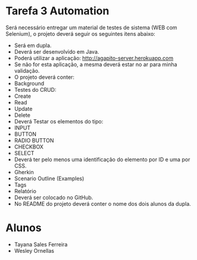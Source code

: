 # Tarefa 3 Automation
Será necessário entregar um material de testes de sistema (WEB com Selenium), o projeto deverá seguir os seguintes itens abaixo:

- Será em dupla.
- Deverá ser desenvolvido em Java.
- Poderá utilizar a aplicação: http://agapito-server.herokuapp.com
- Se não for esta aplicação, a mesma deverá estar no ar para minha validação.
- O projeto deverá conter:
- Background
- Testes do CRUD:
- Create
- Read
- Update
- Delete
- Deverá Testar os elementos do tipo:
- INPUT
- BUTTON
- RADIO BUTTON
- CHECKBOX
- SELECT
- Deverá ter pelo menos uma identificação do elemento por ID e uma por CSS.
- Gherkin
- Scenario Outline (Examples)
- Tags
- Relatório
- Deverá ser colocado no GitHub.
- No README do projeto deverá conter o nome dos dois alunos da dupla.

# Alunos
- Tayana Sales Ferreira
- Wesley Ornellas

